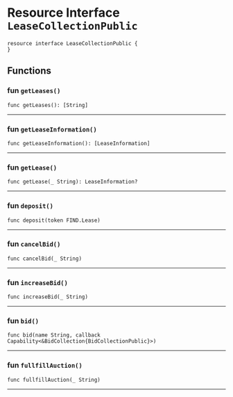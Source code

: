 # Resource Interface `LeaseCollectionPublic`

```cadence
resource interface LeaseCollectionPublic {
}
```

## Functions

### fun `getLeases()`

```cadence
func getLeases(): [String]
```

---

### fun `getLeaseInformation()`

```cadence
func getLeaseInformation(): [LeaseInformation]
```

---

### fun `getLease()`

```cadence
func getLease(_ String): LeaseInformation?
```

---

### fun `deposit()`

```cadence
func deposit(token FIND.Lease)
```

---

### fun `cancelBid()`

```cadence
func cancelBid(_ String)
```

---

### fun `increaseBid()`

```cadence
func increaseBid(_ String)
```

---

### fun `bid()`

```cadence
func bid(name String, callback Capability<&BidCollection{BidCollectionPublic}>)
```

---

### fun `fullfillAuction()`

```cadence
func fullfillAuction(_ String)
```

---
